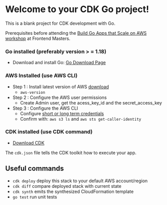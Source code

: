 # Welcome to your CDK Go project!

This is a blank project for CDK development with Go.

Prerequisites before attending the [Build Go Apps that Scale on AWS workshop](https://frontendmasters.com/workshops/fullstack-go-aws/) at Frontend Masters.

### Go installed (preferably version > = 1.18)

- Download and install Go: [Go Download Page](https://go.dev/dl/)

### AWS Installed (use AWS CLI)

- Step 1 : Install latest version of AWS [download](https://docs.aws.amazon.com/cli/latest/userguide/getting-started-install.html)
  - `aws-version`
- Step 2 : Configure the AWS user permissions
  - Create Admin user, get the acess_key_id and the secret_access_key
- Step 3 : Configure the AWS CLI
  - Configure [short or long term credentials ](https://docs.aws.amazon.com/cli/latest/userguide/getting-started-quickstart.html)
  - Confirm with: `aws s3 ls` and `aws sts get-caller-identity`

### CDK installed (use CDK command)

- [Download CDK](https://docs.aws.amazon.com/cdk/v2/guide/getting_started.html#getting_started_install)

The `cdk.json` file tells the CDK toolkit how to execute your app.

## Useful commands

- `cdk deploy` deploy this stack to your default AWS account/region
- `cdk diff` compare deployed stack with current state
- `cdk synth` emits the synthesized CloudFormation template
- `go test` run unit tests
